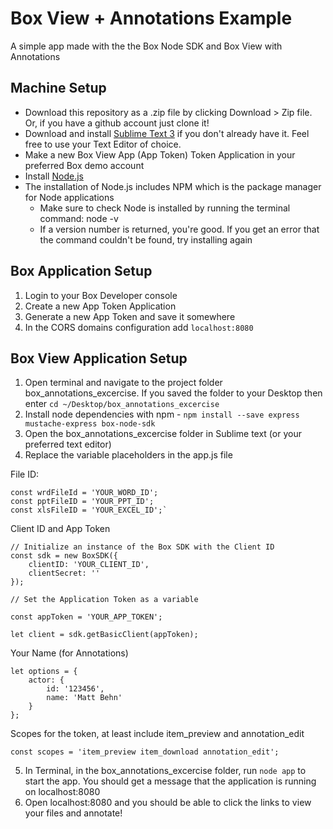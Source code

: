 # Box View + Annotations Example
A simple app made with the the Box Node SDK and Box View with Annotations

## Machine Setup
- Download this repository as a .zip file by clicking Download > Zip file. Or, if you have a github account just clone it!
- Download and install [Sublime Text 3](https://www.sublimetext.com/3) if you don't already have it. Feel free to use your Text Editor of choice.
- Make a new Box View App (App Token) Token Application in your preferred Box demo account
- Install [Node.js](https://nodejs.org/en/download/)
- The installation of Node.js includes NPM which is the package manager for Node applications
  - Make sure to check Node is installed by running the terminal command: node -v
  - If a version number is returned, you're good. If you get an error that the command couldn't be found, try installing again

## Box Application Setup

1. Login to your Box Developer console
2. Create a new App Token Application
3. Generate a new App Token and save it somewhere
4. In the CORS domains configuration add <code>localhost:8080</code>

## Box View Application Setup

1. Open terminal and navigate to the project folder box_annotations_excercise. If you saved the folder to your Desktop then enter `cd ~/Desktop/box_annotations_excercise`
2. Install node dependencies with npm - `npm install --save express mustache-express box-node-sdk`
3. Open the box_annotations_excercise folder in Sublime text (or your preferred text editor)
4. Replace the variable placeholders in the app.js file

File ID:
```
const wrdFileId = 'YOUR_WORD_ID';
const pptFileID = 'YOUR_PPT_ID';
const xlsFileID = 'YOUR_EXCEL_ID';`
```
Client ID and App Token

```
// Initialize an instance of the Box SDK with the Client ID
const sdk = new BoxSDK({
	clientID: 'YOUR_CLIENT_ID',
	clientSecret: ''
});

// Set the Application Token as a variable

const appToken = 'YOUR_APP_TOKEN';

let client = sdk.getBasicClient(appToken);
```
Your Name (for Annotations)
```
let options = {
	actor: {
		id: '123456',
		name: 'Matt Behn'
	}
};
```

Scopes for the token, at least include item_preview and annotation_edit
```
const scopes = 'item_preview item_download annotation_edit';
```

5. In Terminal, in the box_annotations_excercise folder, run `node app` to start the app. You should get a message that the application is running on localhost:8080
6. Open localhost:8080 and you should be able to click the links to view your files and annotate!
